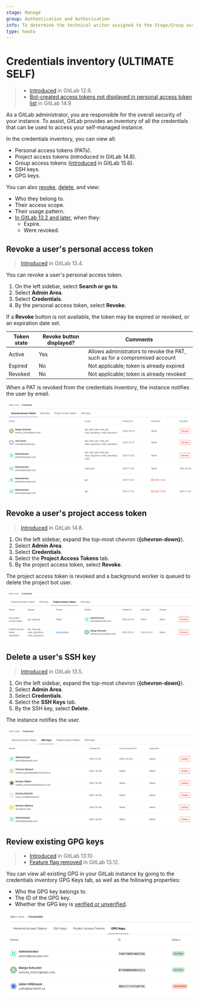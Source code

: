 ```yaml
---
stage: Manage
group: Authentication and Authorization
info: To determine the technical writer assigned to the Stage/Group associated with this page, see https://about.gitlab.com/handbook/product/ux/technical-writing/#assignments
type: howto
---
```


# Credentials inventory **(ULTIMATE SELF)**

> - [Introduced](https://gitlab.com/gitlab-org/gitlab/-/merge_requests/20912) in GitLab 12.6.
> - [Bot-created access tokens not displayed in personal access token list](https://gitlab.com/gitlab-org/gitlab/-/issues/351759) in GitLab 14.9.

As a GitLab administrator, you are responsible for the overall security of your instance.
To assist, GitLab provides an inventory of all the credentials that can be used to access
your self-managed instance.

In the credentials inventory, you can view all:

- Personal access tokens (PATs).
- Project access tokens (introduced in GitLab 14.8).
- Group access tokens ([introduced](https://gitlab.com/gitlab-org/gitlab/-/merge_requests/102959) in GitLab 15.6).
- SSH keys.
- GPG keys.

You can also [revoke](#revoke-a-users-personal-access-token), [delete](#delete-a-users-ssh-key), and view:

- Who they belong to.
- Their access scope.
- Their usage pattern.
- [In GitLab 13.2 and later](https://gitlab.com/gitlab-org/gitlab/-/issues/214809), when they:
  - Expire.
  - Were revoked.

## Revoke a user's personal access token

> [Introduced](https://gitlab.com/gitlab-org/gitlab/-/issues/214811) in GitLab 13.4.

You can revoke a user's personal access token.

1. On the left sidebar, select **Search or go to**.
1. Select **Admin Area**.
1. Select **Credentials**.
1. By the personal access token, select **Revoke**.

If a **Revoke** button is not available, the token may be expired or revoked, or an expiration date set.

| Token state | Revoke button displayed? | Comments                                                                   |
|-------------|--------------------------|----------------------------------------------------------------------------|
| Active      | Yes                      | Allows administrators to revoke the PAT, such as for a compromised account |
| Expired     | No                       | Not applicable; token is already expired                                   |
| Revoked     | No                       | Not applicable; token is already revoked                                   |

When a PAT is revoked from the credentials inventory, the instance notifies the user by email.

![Credentials inventory page - Personal access tokens](img/credentials_inventory_personal_access_tokens_v14_9.png)

## Revoke a user's project access token

> [Introduced](https://gitlab.com/gitlab-org/gitlab/-/issues/243833) in GitLab 14.8.

1. On the left sidebar, expand the top-most chevron (**{chevron-down}**).
1. Select **Admin Area**.
1. Select **Credentials**.
1. Select the **Project Access Tokens** tab.
1. By the project access token, select **Revoke**.

The project access token is revoked and a background worker is queued to delete the project bot user.

![Credentials inventory page - Project access tokens](img/credentials_inventory_project_access_tokens_v14_9.png)

## Delete a user's SSH key

> [Introduced](https://gitlab.com/gitlab-org/gitlab/-/issues/225248) in GitLab 13.5.

1. On the left sidebar, expand the top-most chevron (**{chevron-down}**).
1. Select **Admin Area**.
1. Select **Credentials**.
1. Select the **SSH Keys** tab.
1. By the SSH key, select **Delete**.

The instance notifies the user.

![Credentials inventory page - SSH keys](img/credentials_inventory_ssh_keys_v14_9.png)

## Review existing GPG keys

> - [Introduced](https://gitlab.com/gitlab-org/gitlab/-/issues/282429) in GitLab 13.10.
> - [Feature flag removed](https://gitlab.com/gitlab-org/gitlab/-/issues/292961) in GitLab 13.12.

You can view all existing GPG in your GitLab instance by going to the
credentials inventory GPG Keys tab, as well as the following properties:

- Who the GPG key belongs to.
- The ID of the GPG key.
- Whether the GPG key is [verified or unverified](../user/project/repository/gpg_signed_commits/index.md).

![Credentials inventory page - GPG keys](img/credentials_inventory_gpg_keys_v14_9.png)
